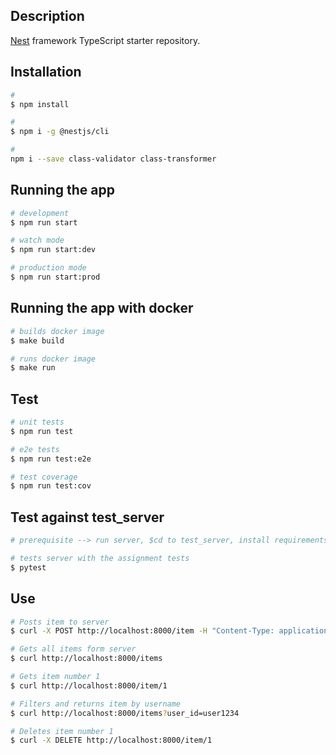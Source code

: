 ## Description

[Nest](https://github.com/nestjs/nest) framework TypeScript starter repository.

## Installation

```bash
#
$ npm install

#
$ npm i -g @nestjs/cli

#
npm i --save class-validator class-transformer
```

## Running the app

```bash
# development
$ npm run start

# watch mode
$ npm run start:dev

# production mode
$ npm run start:prod
```
## Running the app with docker

```bash
# builds docker image
$ make build

# runs docker image
$ make run
```

## Test

```bash
# unit tests
$ npm run test

# e2e tests
$ npm run test:e2e

# test coverage
$ npm run test:cov
```
## Test against test_server

```bash
# prerequisite --> run server, $cd to test_server, install requirements

# tests server with the assignment tests
$ pytest
```

## Use

```bash
# Posts item to server
$ curl -X POST http://localhost:8000/item -H "Content-Type: application/json" -d '{"user_id": "user1234", "keywords": ["hammer", "nails", "tools"], "description": "A hammer and nails set. In canterbury", "lat": 51.2798438, "lon": 1.0830275}'

# Gets all items form server
$ curl http://localhost:8000/items

# Gets item number 1
$ curl http://localhost:8000/item/1

# Filters and returns item by username
$ curl http://localhost:8000/items?user_id=user1234

# Deletes item number 1
$ curl -X DELETE http://localhost:8000/item/1
```
